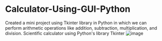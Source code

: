 # Calculator-Using-GUI-Python
Created a mini project using Tkinter library in Python in which we can perform arithmetic operations like addition, subtraction, multiplication, and division.
Scientific calculator using Python's library Tkinter
![image](https://github.com/Khushi17Agarwal/Calculator-Using-GUI-Python/assets/131173187/e75e7e4c-d345-4f21-a01d-ef4e9aba1580)




